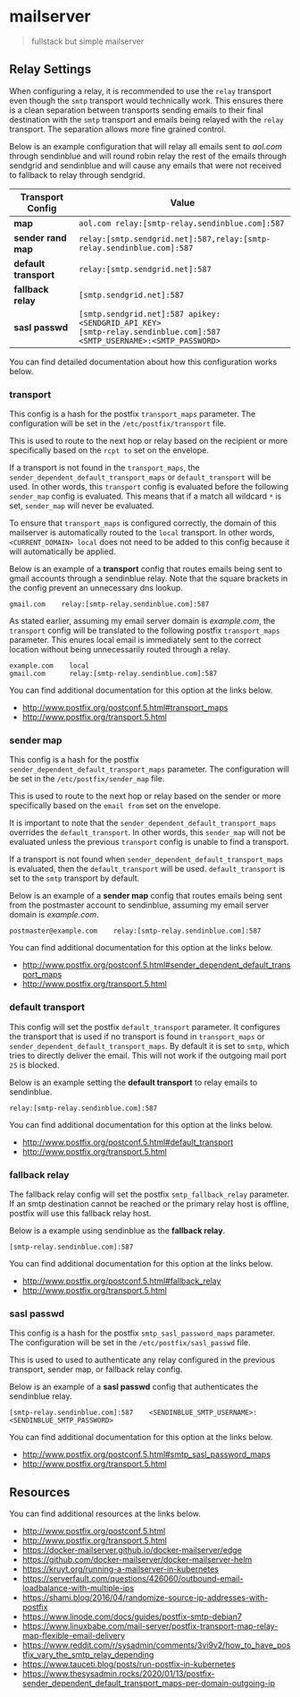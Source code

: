 # mailserver

> fullstack but simple mailserver

## Relay Settings

When configuring a relay, it is recommended to use the `relay` transport
even though the `smtp` transport would technically work. This ensures
there is a clean separation between transports sending emails to their
final destination with the `smtp` transport and emails being relayed with
the `relay` transport. The separation allows more fine grained control.

Below is an example configuration that will relay all emails sent to _aol.com_
through sendinblue and will round robin relay the rest of the emails through
sendgrid and sendinblue and will cause any emails that were not received
to fallback to relay through sendgrid.

| Transport Config      | Value                                                                                                                     |
| --------------------- | ------------------------------------------------------------------------------------------------------------------------- |
| **map**               | `aol.com relay:[smtp-relay.sendinblue.com]:587`                                                                           |
| **sender rand map**   | `relay:[smtp.sendgrid.net]:587,relay:[smtp-relay.sendinblue.com]:587`                                                     |
| **default transport** | `relay:[smtp.sendgrid.net]:587`                                                                                           |
| **fallback relay**    | `[smtp.sendgrid.net]:587`                                                                                                 |
| **sasl passwd**       | `[smtp.sendgrid.net]:587 apikey:<SENDGRID_API_KEY>`<br/>`[smtp-relay.sendinblue.com]:587 <SMTP_USERNAME>:<SMTP_PASSWORD>` |

You can find detailed documentation about how this configuration works below.

### transport

This config is a hash for the postfix `transport_maps` parameter. The
configuration will be set in the `/etc/postfix/transport` file.

This is used to route to the next hop or relay based on the recipient
or more specifically based on the `rcpt to` set on the envelope.

If a transport is not found in the `transport_maps`, the
`sender_dependent_default_transport_maps` or `default_transport`
will be used. In other words, this `transport` config is evaluated
before the following `sender_map` config is evaluated. This means
that if a match all wildcard `*` is set, `sender_map` will never
be evaluated.

To ensure that `transport_maps` is configured correctly, the domain
of this mailserver is automatically routed to the `local` transport.
In other words, `<CURRENT_DOMAIN> local` does not need to be added
to this config because it will automatically be applied.

Below is an example of a **transport** config that routes emails being sent
to gmail accounts through a sendinblue relay. Note that the square brackets
in the config prevent an unnecessary dns lookup.

```
gmail.com    relay:[smtp-relay.sendinblue.com]:587
```

As stated earlier, assuming my email server domain is _example.com_, the `transport`
config will be translated to the following postfix `transport_maps` parameter.
This enures local email is immediately sent to the correct location without being
unnecessarily routed through a relay.

```
example.com    local
gmail.com      relay:[smtp-relay.sendinblue.com]:587
```

You can find additional documentation for this option at the
links below.

- http://www.postfix.org/postconf.5.html#transport_maps
- http://www.postfix.org/transport.5.html

### sender map

This config is a hash for the postfix `sender_dependent_default_transport_maps`
parameter. The configuration will be set in the `/etc/postfix/sender_map` file.

This is used to route to the next hop or relay based on the sender or more
specifically based on the `email from` set on the envelope.

It is important to note that the `sender_dependent_default_transport_maps`
overrides the `default_transport`. In other words, this `sender_map` will not
be evaluated unless the previous `transport` config is unable to find a transport.

If a transport is not found when `sender_dependent_default_transport_maps` is evaluated,
then the `default_transport` will be used. `default_transport` is set to the `smtp`
transport by default.

Below is an example of a **sender map** config that routes emails being sent from the
postmaster account to sendinblue, assuming my email server domain is _example.com_.

```
postmaster@example.com    relay:[smtp-relay.sendinblue.com]:587
```

You can find additional documentation for this option at the
links below.

- http://www.postfix.org/postconf.5.html#sender_dependent_default_transport_maps
- http://www.postfix.org/transport.5.html

### default transport

This config will set the postfix `default_transport` parameter. It configures the
transport that is used if no transport is found in `transport_maps` or
`sender_dependent_default_transport_maps`. By default it is set to `smtp`, which tries
to directly deliver the email. This will not work if the outgoing mail port `25` is blocked.

Below is an example setting the **default transport** to relay emails to sendinblue.

```
relay:[smtp-relay.sendinblue.com]:587
```

You can find additional documentation for this option at the
links below.

- http://www.postfix.org/postconf.5.html#default_transport
- http://www.postfix.org/transport.5.html

### fallback relay

The fallback relay config will set the postfix `smtp_fallback_relay` parameter. If
an smtp destination cannot be reached or the primary relay host is offline, postfix
will use this fallback relay host.

Below is a example using sendinblue as the **fallback relay**.

```
[smtp-relay.sendinblue.com]:587
```

You can find additional documentation for this option at the
links below.

- http://www.postfix.org/postconf.5.html#fallback_relay
- http://www.postfix.org/transport.5.html

### sasl passwd

This config is a hash for the postfix `smtp_sasl_password_maps`
parameter. The configuration will be set in the `/etc/postfix/sasl_passwd` file.

This is used to used to authenticate any relay configured in the previous transport,
sender map, or fallback relay config.

Below is an example of a **sasl passwd** config that authenticates the sendinblue
relay.

```
[smtp-relay.sendinblue.com]:587    <SENDINBLUE_SMTP_USERNAME>:<SENDINBLUE_SMTP_PASSWORD>
```

You can find additional documentation for this option at the
links below.

- http://www.postfix.org/postconf.5.html#smtp_sasl_password_maps
- http://www.postfix.org/transport.5.html

## Resources

You can find additional resources at the links below.

- http://www.postfix.org/postconf.5.html
- http://www.postfix.org/transport.5.html
- https://docker-mailserver.github.io/docker-mailserver/edge
- https://github.com/docker-mailserver/docker-mailserver-helm
- https://kruyt.org/running-a-mailserver-in-kubernetes
- https://serverfault.com/questions/426060/outbound-email-loadbalance-with-multiple-ips
- https://shami.blog/2016/04/randomize-source-ip-addresses-with-postfix
- https://www.linode.com/docs/guides/postfix-smtp-debian7
- https://www.linuxbabe.com/mail-server/postfix-transport-map-relay-map-flexible-email-delivery
- https://www.reddit.com/r/sysadmin/comments/3vi9v2/how_to_have_postfix_vary_the_smtp_relay_depending
- https://www.tauceti.blog/posts/run-postfix-in-kubernetes
- https://www.thesysadmin.rocks/2020/01/13/postfix-sender_dependent_default_transport_maps-per-domain-outgoing-ip
